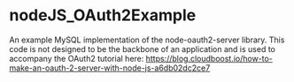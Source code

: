 # nodeJS_OAuth2Example
An example MySQL implementation of the node-oauth2-server library.
This code is not designed to be the backbone of an application and is used to accompany the OAuth2 tutorial here: https://blog.cloudboost.io/how-to-make-an-oauth-2-server-with-node-js-a6db02dc2ce7
